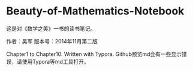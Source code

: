 # Beauty-of-Mathematics-Notebook
这是对《数学之美》一书的读书笔记。

作者：吴军
版本号：2014年11月第二版

Chapter1 to Chapter10.
Written with Typora.
Github预览md会有一些显示错误，请使用Typora等md工具打开。
